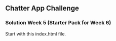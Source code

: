 ## Chatter App Challenge
### Solution Week 5 (Starter Pack for Week 6)

Start with this index.html file.
